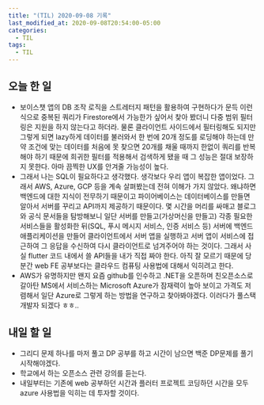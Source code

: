 ```yaml
---
title: "(TIL) 2020-09-08 기록"
last_modified_at: 2020-09-08T20:54:00-05:00
categories:
  - TIL
tags:
  - TIL
---
```


## 오늘 한 일
- 보이스챗 앱의 DB 조작 로직을 스트레터지 패턴을 활용하여 구현하다가 문득 이런 식으로 중복된 쿼리가 Firestore에서 가능한가 싶어서 찾아 봤더니 다중 범위 필터링은 지원을 하지 않는다고 하더라. 물론 클라이언트 사이드에서 필터링해도 되지만 그렇게 되면 lazy하게 데이터를 불러와서 한 번에 20개 정도를 로딩해야 하는데 만약 조건에 맞는 데이터를 처음에 못 찾으면 20개를 채울 때까지 한없이 쿼리를 반복해야 하기 때문에 희귀한 필터를 적용해서 검색하게 됐을 때 그 성능은 절대 보장하지 못한다. 아마 끔찍한 UX를 안겨줄 가능성이 높다.
- 그래서 나는 SQL이 필요하다고 생각했다. 생각보다 우리 앱이 복잡한 앱이었다. 그래서 AWS, Azure, GCP 등을 계속 살펴봤는데 전혀 이해가 가지 않았다. 왜냐하면 백엔드에 대한 지식이 전무하기 때문이고 파이어베이스는 데이터베이스를 만들면 알아서 서버를 꾸리고 API까지 제공하기 때문이다. 몇 시간을 머리를 싸매고 블로그와 공식 문서들을 탐방해보니 일단 서버를 만들고(가상머신을 만들고) 각종 필요한 서비스들을 활성화한 뒤(SQL, 푸시 메시지 서비스, 인증 서비스 등) 서버에 백엔드 애플리케이션을 만들어 클라이언트에서 서버 앱을 실행하고 서버 앱이 서비스에 접근하여 그 응답을 수신하여 다시 클라이언트로 넘겨주어야 하는 것이다. 그래서 사실 flutter 코드 내에서 쓸 API들을 내가 직접 짜야 한다. 아직 잘 모르기 때문에 당분간 web FE 공부보다는 클라우드 컴퓨팅 사용법에 대해서 익히려고 한다.
- AWS가 유명하지만 왠지 요즘 github를 인수하고 .NET을 오픈하며 친오픈소스로 갈아탄 MS에서 서비스하는 Microsoft Azure가 잠재력이 높아 보이고 가격도 저렴해서 일단 Azure로 그렇게 하는 방법을 연구하고 찾아봐야겠다. 이러다가 풀스택 개발자 되겠다 ㅎㅎ..

## 내일 할 일
- 그리디 문제 하나를 마저 풀고 DP 공부를 하고 시간이 남으면 백준 DP문제를 풀기 시작해야겠다.
- 학교에서 하는 오픈소스 관련 강의를 듣는다.
- 내일부터는 기존에 web 공부하던 시간과 플러터 프로젝트 코딩하던 시간을 모두 azure 사용법을 익히는 데 투자할 것이다.